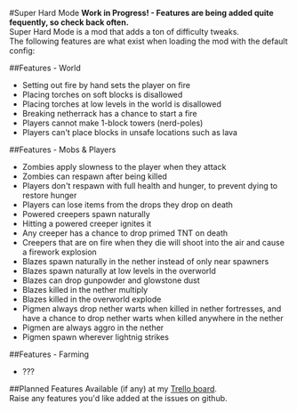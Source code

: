 #Super Hard Mode
**Work in Progress! - Features are being added quite fequently, so check back often.**  
Super Hard Mode is a mod that adds a ton of difficulty tweaks.  
The following features are what exist when loading the mod with the default config:

##Features - World
* Setting out fire by hand sets the player on fire
* Placing torches on soft blocks is disallowed
* Placing torches at low levels in the world is disallowed
* Breaking netherrack has a chance to start a fire
* Players cannot make 1-block towers (nerd-poles)
* Players can't place blocks in unsafe locations such as lava

##Features - Mobs & Players
* Zombies apply slowness to the player when they attack
* Zombies can respawn after being killed
* Players don't respawn with full health and hunger, to prevent dying to restore hunger
* Players can lose items from the drops they drop on death
* Powered creepers spawn naturally
* Hitting a powered creeper ignites it
* Any creeper has a chance to drop primed TNT on death
* Creepers that are on fire when they die will shoot into the air and cause a firework explosion
* Blazes spawn naturally in the nether instead of only near spawners
* Blazes spawn naturally at low levels in the overworld
* Blazes can drop gunpowder and glowstone dust
* Blazes killed in the nether multiply
* Blazes killed in the overworld explode
* Pigmen always drop nether warts when killed in nether fortresses, and have a chance to drop nether warts when killed anywhere in the nether
* Pigmen are always aggro in the nether
* Pigmen spawn wherever lightnig strikes

##Features - Farming
* ???

##Planned Features
Available (if any) at my [Trello board](https://trello.com/b/Mtvgrxlf/mattdahepic-minecraft-mods).  
Raise any features you'd like added at the issues on github.